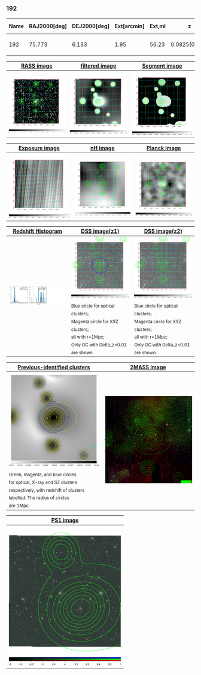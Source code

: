 <div STYLE="page-break-after: always;"></div>

### 192

|Name|RAJ2000[deg]|DEJ2000[deg] |Ext[arcmin]| Ext,ml | z | z_src| C|GC(XSZ,Delta_z<0.01)| GC(OPT,Delta_z<0.01)|GC| R_sig[arcmin] | R500[arcmin] | R500[Mpc]| CRsig[c/s] | CR500[c/s] |L500[1E44 erg/s]|F500[1E-12 erg/s/cm^2]| M500[1E14 Msun]|Tx[keV]|Cnt_sig|Beta|Rc[arcmin]|Comment|Alias|
|---|---|---|---|---|---|------|---|--------|---------|----------|---|---|---|---|---|---|---|---|---|---|---|---|---|---|
|192| 75.773| 6.133| 1.95| 56.23| 0.0825(0.009)| z1, z_xsz| B| MCXC, Tar| N, W| MCXC, N, Tar, W| 44.560| 9.778| 0.911| 0.308(0.099)| 0.273(0.088)| 0.795(0.110)| 4.716(0.651)| 2.33(0.16)| 3.70(0.16)| 257.8| 0.891(-0.091+0.074)| 4.260(-0.661+0.520)| -| k207|

|[RASS image](../image/192/192_img.pdf)|[filtered image](../image/192/192_fil.pdf)|[Segment image](../image/192/192_seg.pdf)|
|-------------------|--------------------|-------------------|
| <img src="../image/192/192_img.png" width="300">  | <img src="../image/192/192_fil.png" width="300">   | <img src="../image/192/192_seg.png" width="300">  |

|[Exposure image](../image/192/192_mex.pdf)| [nH image](../image/192/192_nh.pdf)| [Planck image](../image/192/192_p.pdf)|
|-------------------|--------------------|-------------------|
|<img src="../image/192/192_mex.png" width="300">   | <img src="../image/192/192_nh.png" width="300">    | <img src="../image/192/192_p.png" width="300"> |

|[Redshift Histogram](../image/192/192_zg.pdf) | [DSS image(z1)](../image/192/192_dss_z1.pdf)      |  [DSS image(z2)](../image/192/192_dss_z2.pdf)    |
|-------------------|--------------------|-------------------|
|<img src="../image/192/192_zg.png" width="300"> |<img src="../image/192/192_dss_z1.png" width="300"> <sub><br>Blue circle for optical clusters; <br>Magenta circle for XSZ clusters; <br>all with r=1Mpc; <br>Only GC with Delta_z<0.01 are shown. </sub>| <img src="../image/192/192_dss_z2.png" width="300"><sub><br>Blue circle for optical clusters; <br>Magenta circle for XSZ clusters; <br>all with r=1Mpc; <br>Only GC with Delta_z<0.01 are shown. </sub> |

|[Previous-identified clusters](../image/192/192_gc.pdf) | [2MASS image](../image/192/192_2mass.pdf)      |
|-------------------|-------------------|
|<img src=../image/192/192_gc.png width="300"> <br><sub>Green, magenta, and blue circles <br>for optical, X-ray and SZ clusters <br>respectively, with redshift of clusters <br>labelled. The radius of circles <br>are 1Mpc.</sub>|<img src="../image/192/192_2mass.png" width="300">  |

|[PS1 image](../image/192/192_ps1.pdf)            |
|-------------------|
| <img src="../image/192/192_ps1.png" width="300">  |
